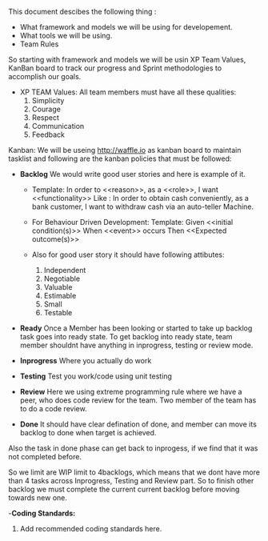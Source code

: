 This document descibes the following thing :

- What framework and models we will be using for developement.
- What tools we will be using.
- Team Rules

So starting with framework and models we will be usin XP Team Values, KanBan board to track our progress and Sprint methodologies to accomplish our goals.

- XP TEAM Values:
All team members must have all these qualities:
  1. Simplicity
  2. Courage
  3. Respect
  4. Communication
  5. Feedback

Kanban:
We will be useing http://waffle.io as kanban board to maintain tasklist and following are the kanban policies that must be followed:
- **Backlog**
  We would write good user stories and here is example of it.
  - Template:
  In order to \<\<reason\>\>, as a \<\<role\>\>, I want \<\<functionality\>\>
  Like : In order to obtain cash conveniently, as a bank customer, I want to withdraw cash via an auto-teller Machine.
  
  - For Behaviour Driven Development:
  Template:
  Given \<\<initial condition(s)\>\>
  When \<\<event\>\> occurs
  Then \<\<Expected outcome(s)\>\>

  - Also for good user story it should have following attibutes:
    1. Independent
    2. Negotiable
    3. Valuable
    4. Estimable
    5. Small
    6. Testable
  
- **Ready**
  Once a Member has been looking or started to take up backlog task goes into ready state. To get backlog into ready state, team member shouldnt have anything in inprogress, testing or review mode.

- **Inprogress**
  Where you actually do work
- **Testing** 
  Test you work/code using unit testing
- **Review**
  Here we using extreme programming rule where we have a peer, who does code review for the team. Two member of the team has to do a code review.
- **Done**
  It should have clear defination of done, and member can move its backlog to done when target is achieved.

Also the task in done phase can get back to inprogess, if we find that it was not completed before.

So we limit are WIP limit to 4backlogs, which means that we dont have more than 4 tasks across Inprogress, 
Testing and Review part. So to finish other backlog we must complete the current current backlog before moving towards new one. 

-**Coding Standards:**

  1. Add recommended coding standards here.
